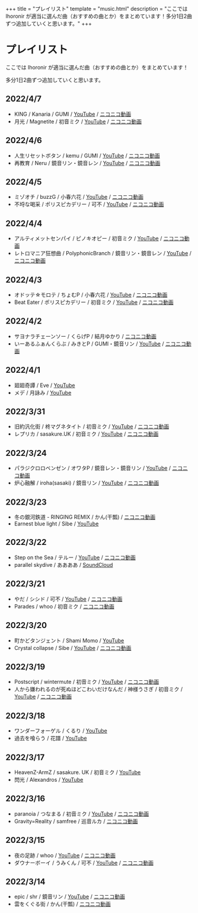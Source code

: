 +++
title = "プレイリスト"
template = "music.html"
description = "ここでは Ihoronir が適当に選んだ曲（おすすめの曲とか）をまとめています！多分1日2曲ずつ追加していくと思います。"
+++

# プレイリスト

ここでは Ihoronir が適当に選んだ曲（おすすめの曲とか）をまとめています！

多分1日2曲ずつ追加していくと思います。

## 2022/4/7

- KING / Kanaria / GUMI / [YouTube](https://youtu.be/cm-l2h6GB8Q) / [ニコニコ動画](https://nico.ms/sm37287661)
- 月光 / Magnetite / 初音ミク / [YouTube](https://youtu.be/M7vyKFA2Kzc) / [ニコニコ動画](https://nico.ms/sm40251917)

## 2022/4/6

- 人生リセットボタン / kemu / GUMI / [YouTube](https://youtu.be/IN3kbST908c) / [ニコニコ動画](https://nico.ms/sm16110005)
- 再教育 / Neru / 鏡音リン・鏡音レン / [YouTube](https://youtu.be/xauTD6nRMio) / [ニコニコ動画](https://nico.ms/sm18783356)

## 2022/4/5

- ミゾオチ / buzzG / 小春六花 / [YouTube](https://youtu.be/3HSf_SLTaRU) / [ニコニコ動画](https://nico.ms/sm38408211)
- 不埒な喝采 / ポリスピカデリー / 可不 / [YouTube](https://youtu.be/m10mNB8L9Kw) / [ニコニコ動画](https://nico.ms/sm38230008)

## 2022/4/4

- アルティメットセンパイ / ピノキオピー / 初音ミク / [YouTube](https://youtu.be/MnJq5kSn-GY) / [ニコニコ動画](https://nico.ms/sm35818693)
- レトロマニア狂想曲 / PolyphonicBranch / 鏡音リン・鏡音レン / [YouTube](https://youtu.be/amHYeH2HkUU) / [ニコニコ動画](https://nico.ms/sm30194224)

## 2022/4/3

- オドッテ☆モロテ / ちょむP / 小春六花 / [YouTube](https://youtu.be/iSWOb-tQPbw) / [ニコニコ動画](https://nico.ms/sm38406074)
- Beat Eater / ポリスピカデリー / 初音ミク / [YouTube](https://youtu.be/Rcc_BreWEMI) / [ニコニコ動画](https://nico.ms/sm39046046)

## 2022/4/2

- サヨナラチェーンソー / くらげP / 結月ゆかり / [ニコニコ動画](https://nico.ms/sm17637208)
- いーあるふぁんくらぶ / みきとP / GUMI・鏡音リン / [YouTube](https://youtu.be/oBgADhsOoog) / [ニコニコ動画](https://nico.ms/sm18623327)

## 2022/4/1

- 廻廻奇譚 / Eve / [YouTube](https://youtu.be/1tk1pqwrOys)
- メデ / 月詠み / [YouTube](https://youtu.be/Y_zSSxVyK0U)

## 2022/3/31

- 旧約汎化街 / 柊マグネタイト / 初音ミク / [YouTube](https://youtu.be/nNhDezUbvSc) / [ニコニコ動画](https://nico.ms/sm37744139)
- レプリカ / sasakure.‌UK / 初音ミク / [YouTube](https://youtu.be/NZecO3stfmI) / [ニコニコ動画](https://nico.ms/sm35663527)



## 2022/3/24

- パラジクロロベンゼン / オワタP / 鏡音レン・鏡音リン / [YouTube](https://youtu.be/aTUfwLAVSHE) / [ニコニコ動画](https://nico.ms/sm8269164)
- 炉心融解 / iroha(sasaki) / 鏡音リン / [YouTube](https://youtu.be/dSw8CucthGc) / [ニコニコ動画](https://nico.ms/sm8089993)

## 2022/3/23

- 冬の銀河鉄道 - RINGING REMIX / かん(干瓢) / [ニコニコ動画](https://nico.ms/sm27840825)
- Earnest blue light / Sibe / [YouTube](https://youtu.be/anbCVH9wPzc)

## 2022/3/22

- Step on the Sea / テルー / [YouTube](https://youtu.be/HoxCfYVIyOQ) / [ニコニコ動画](https://nico.ms/sm35458330)
- parallel skydive / ああああ / [SoundCloud](https://soundcloud.com/ricora/parallel-skydive)

## 2022/3/21

- やだ / シシド / 可不 / [YouTube](https://youtu.be/jPJZ83ecqxw) / [ニコニコ動画](https://nico.ms/sm40143883)
- Parades / whoo / 初音ミク / [ニコニコ動画](https://nico.ms/sm11535096)

## 2022/3/20

- 町かどタンジェント / Shami Momo / [YouTube](https://youtu.be/4koCpY4iYhI)
- Crystal collapse / Sibe / [YouTube](https://youtu.be/HRV_X_T5FEc) / [ニコニコ動画](https://nico.ms/sm29009281)

## 2022/3/19

- Postscript / wintermute / 初音ミク / [YouTube](https://youtu.be/agC4wXxjcIc) / [ニコニコ動画](https://nico.ms/sm2264780)
- 人から嫌われるのが死ぬほどこわいだけなんだ / 神様うさぎ / 初音ミク / [YouTube](https://youtu.be/J-rkIXKiGqE) / [ニコニコ動画](https://nico.ms/sm38541170)

## 2022/3/18

- ワンダーフォーゲル / くるり / [YouTube](https://youtu.be/XH7lpPCxbgE)
- 過去を喰らう / 花譜 / [YouTube](https://youtu.be/tMKrECxEpq8)

## 2022/3/17

- HeavenZ-ArmZ / sasakure. UK / 初音ミク /  [YouTube](https://youtu.be/xzYDWBZ8E_U)
- 閃光 / Alexandros / [YouTube](https://youtu.be/xfG6L9I7N8I)

## 2022/3/16
- paranoia / つなまる / 初音ミク / [YouTube](https://youtu.be/xxNuM4ZkFn8) / [ニコニコ動画](https://nico.ms/sm17239967)
- Gravity=Reality / samfree / 巡音ルカ / [ニコニコ動画](https://nico.ms/sm8824425)

## 2022/3/15

- 夜の足跡 / whoo / [YouTube](https://youtu.be/ocLdkjHgVkI) / [ニコニコ動画](https://nico.ms/sm32667968)
- ダウナーボーイ / うみくん / 可不 / [YouTube](https://youtu.be/z2aFHfHyHGU) / [ニコニコ動画](https://nico.ms/sm39559770)

## 2022/3/14

- epic / shr / 鏡音リン / [YouTube](https://youtu.be/jUGLlSpv1pk) / [ニコニコ動画](https://nico.ms/sm22270475)
- 雲をくぐる街 / かん(干瓢) / [ニコニコ動画](https://nico.ms/sm9677426)
